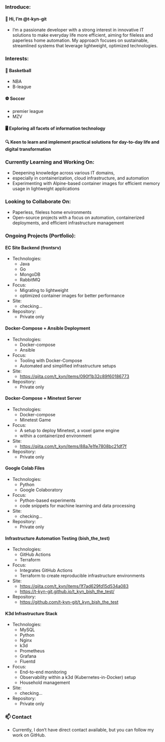 ### Introduce:
#### 👋 Hi, I’m @t-kyn-git
* I’m a passionate developer with a strong interest in innovative IT solutions to make everyday life more efficient, aiming for fileless and paperless home automation. My approach focuses on sustainable, streamlined systems that leverage lightweight, optimized technologies.

### Interests:
#### 🏀 Basketball
* NBA
* B-league
#### ⚽ Soccer
* premier league
* MZV
#### 🖥️ Exploring all facets of information technology
#### 🔍 Keen to learn and implement practical solutions for day-to-day life and digital transformation

### Currently Learning and Working On:
* Deepening knowledge across various IT domains, 
* especially in containerization, cloud infrastructure, and automation
* Experimenting with Alpine-based container images for efficient memory usage in lightweight applications

### Looking to Collaborate On:
* Paperless, fileless home environments
* Open-source projects with a focus on automation, containerized deployments, and efficient infrastructure management

### Ongoing Projects (Portfolio):
#### EC Site Backend (frontsrv)
 * Technologies: 
    * Java
    * Go
    * MongoDB
    * RabbitMQ
 * Focus: 
    * Migrating to lightweight
    * optimized container images for better performance
 * Site:
    * checking...
 * Repository:
    * Private only
#### Docker-Compose + Ansible Deployment
 * Technologies: 
    * Docker-compose
    * Ansible
 * Focus:
    * Tooling with Docker-Compose
    * Automated and simplified infrastructure setups
 * Site:
    * https://qiita.com/t_kyn/items/090f1b32c89f60186773
 * Repository:
    * Private only
#### Docker-Compose + Minetest Server
 * Technologies: 
    * Docker-compose
    * Minetest Game
 * Focus:
    * A setup to deploy Minetest, a voxel game engine
    * within a containerized environment
 * Site:
    * https://qiita.com/t_kyn/items/88a7e1fe7808bc21df7f
 * Repository:
    * Private only
#### Google Colab Files
 * Technologies: 
    * Python
    * Google Colaboratory
 * Focus:
    * Python-based experiments
    * code snippets for machine learning and data processing
 * Site:
    * checking...
 * Repository:
    * Private only
#### Infrastructure Automation Testing (bish_the_test)
 * Technologies: 
    * GitHub Actions
    * Terraform
 * Focus:
    * Integrates GitHub Actions
    * Terraform to create reproducible infrastructure environments
 * Site:
    * https://qiita.com/t_kyn/items/1f7ad629fd15d534a083
    * https://t-kyn-git.github.io/t_kyn_bish_the_test/
 * Repository:
    * https://github.com/t-kyn-git/t_kyn_bish_the_test
#### K3d Infrastructure Stack
 * Technologies: 
    * MySQL
    * Python
    * Nginx
    * k3d
    * Prometheus
    * Grafana
    * Fluentd
 * Focus: 
    * End-to-end monitoring
    * Observability within a k3d (Kubernetes-in-Docker) setup
    * Household management
 * Site:
    * checking...
 * Repository:
    * Private only

### 📫 Contact
 * Currently, I don’t have direct contact available, but you can follow my work on GitHub.